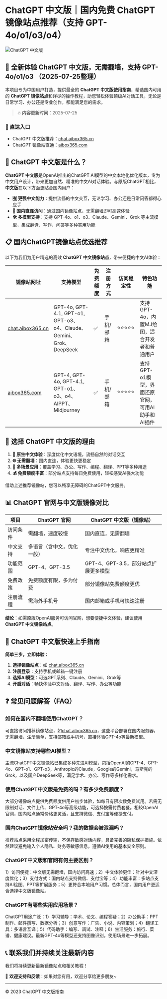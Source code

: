 # ChatGPT 中文版｜国内免费 ChatGPT 镜像站点推荐（支持 GPT-4o/o1/o3/o4）

![ChatGPT 中文版](https://github.com/user-attachments/assets/30cb685f-4b78-4cec-96a1-d2a599122f20)

## 📢 全新体验 ChatGPT 中文版，无需翻墙，支持 GPT-4o/o1/o3 （2025-07-25整理）

本项目专为中国用户打造，提供最全的 **ChatGPT 中文版使用指南**，精选国内可用的 **ChatGPT 镜像站点**和详尽的操作教程，助您轻松体验顶级AI对话工具，无论是日常学习、办公还是专业创作，都能满足您的需求。

> 🔥 **内容更新时间**：2025-07-25

### 🚀 直达入口

- ChatGPT 中文版推荐：[chat.aibox365.cn](https://chat.aibox365.cn)
- ChatGPT 镜像站直通：[aibox365.com](https://aibox365.com)

## 🤔 ChatGPT 中文版是什么？

**ChatGPT 中文版**是OpenAI推出的ChatGPT AI模型的中文本地化优化版本，专为中文用户设计，带来更加自然、精准的中文AI对话体验。与原版ChatGPT相比，**中文版**在以下方面更贴合国内用户：

- **🈶 更强中文能力**：提供流畅的中文交互，无论学习、办公还是日常问答都得心应手
- **🚀 国内直连访问**：通过国内镜像站点，无需翻墙即可高速体验
- **🛠️ 多模型支持**：支持 GPT-4o、o1、o3、Claude、Gemini、Grok 等主流模型，集成翻译、写作、问答等多种实用功能

## 📋 国内ChatGPT镜像站点优选推荐

以下为我们为用户精选的高效 **ChatGPT 中文镜像站点**，带来便捷的中文AI体验：

| 镜像站网址 | 支持模型 | 免费额度 | 注册方式 | 访问稳定性 | 特色功能 |
|------------|----------|----------|----------|------------|----------|
| [chat.aibox365.cn](https://chat.aibox365.cn) | GPT-4o, GPT-4.1, GPT-o1, GPT-o3、o4、Claude、Gemini、Grok、DeepSeek | ✅ | 手机/邮箱 | ⭐⭐⭐⭐⭐ | 支持GPT-4o，内置MJ绘图，适合开发者和普通用户 |
| [aibox365.com](https://aibox365.com) | GPT-4, GPT-4o, GPT-4.1, GPT-o1、o3、o4、AIPPT、Midjourney | ✅ | 手机/邮箱 | ⭐⭐⭐⭐⭐ | 支持GPT-o1模型，界面还原官网，可用AI助手和AI插件 |

## 🌟 选择 ChatGPT 中文版的理由

1. **📝 原生中文体验**：深度优化中文语境，流畅自然的对话交互
2. **🌐 无需翻墙**：国内直连，体验更快更稳定
3. **🎯 多场景应用**：覆盖学习、办公、写作、编程、翻译、PPT等多种用途
4. **💰 免费额度丰富**：部分站点支持每日免费使用，轻松感受AI强大功能

借助上述推荐镜像站，您可以畅享无障碍的ChatGPT中文服务。

## 📊 ChatGPT 官网与中文版镜像对比

| 项目 | ChatGPT 官网 | ChatGPT 中文版（镜像站） |
|------|--------------|--------------------------|
| 访问条件 | 需翻墙，速度较慢 | 国内直连，无需翻墙 |
| 中文支持 | 多语言（含中文，优化一般） | 专注中文优化，响应更精准 |
| 功能范围 | GPT-4、GPT-3.5 | GPT-4、GPT-3.5，部分站点扩展更多模型 |
| 免费政策 | 免费额度有限，多为付费 | 部分镜像站免费额度更优 |
| 注册流程 | 需海外手机号 | 国内邮箱或手机可快速注册 |

**结论**：如需原版OpenAI服务可访问官网，想要便捷中文体验，建议使用 **ChatGPT 中文镜像站点**。

## 📝 ChatGPT 中文版快速上手指南

**简单三步，立即体验：**

1. **选择镜像站点**：如 [chat.aibox365.cn](https://chat.aibox365.cn)
2. **注册登录**：支持手机或邮箱一键注册
3. **选择AI模型**：可选GPT系列、Claude、Gemini、Grok等
4. **开启对话**：畅快体验中文对话、翻译、写作、办公等功能

## ❓ 常见问题解答（FAQ）

### 如何在国内不翻墙使用ChatGPT？

可直接访问推荐镜像站点，如[chat.aibox365.cn](https://chat.aibox365.cn)，这些平台部署在国内服务器，无需翻墙，注册简单，支持邮箱或手机号，直接体验GPT-4o等最新模型。

### 中文镜像站支持哪些AI模型？

主流ChatGPT中文镜像站已集成多种先进AI模型，包括OpenAI的GPT-4、GPT-4o、GPT-o1、GPT-o3，Anthropic的Claude，Google的Gemini，马斯克的Grok，以及国产DeepSeek等，满足学术、办公、写作等多样化需求。

### 使用ChatGPT中文版是免费的吗？有多少免费额度？

大部分镜像站点提供免费额度供用户初步体验，如每日有限次数免费试用。若需无限制对话、文件上传、GPT-4o等高级功能，可选择按需付费套餐。相较OpenAI官网，国内站点通常价格更灵活，且支持微信、支付宝等便捷支付。

### 国内ChatGPT镜像站安全吗？我的数据会被泄漏吗？

推荐站点采用全程加密传输，不保存敏感对话内容，具备完善的隐私保护措施。依然建议避免输入个人隐私、财务等敏感信息，遵循AI使用的基本安全原则。

### ChatGPT中文版和官网有何主要区别？

1）访问便捷：中文版无需翻墙，国内访问高速；2）中文体验更佳：针对中文深度优化；3）支付方式：国内站点支持微信、支付宝等；4）功能丰富：多站点支持AI绘图、PPT等扩展服务；5）更符合本地用户习惯。总体而言，国内用户更适合选择中文版镜像站。

### ChatGPT有哪些实用应用场景？

ChatGPT用途广泛：1）学习辅导：学术、论文、编程答疑；2）办公助手：PPT制作、邮件撰写、数据分析；3）创意写作：广告、小说、内容策划；4）翻译工具：多语言互译；5）代码助手：编写、调试、注释；6）生活服务：旅行、菜谱、健康建议。最新GPT-4o等模型还支持图像识别，使用场景进一步拓展。

## 📞 联系我们并持续关注最新内容

我们将持续更新最新镜像站点和相关教程！

🌟 **欢迎支持和反馈**：如果对您有用，欢迎分享给更多朋友~

---

© 2023 ChatGPT 中文版指南
